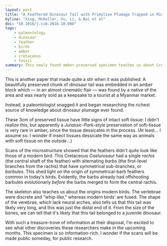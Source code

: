 ```yaml
---
layout: post
title: "A Feathered Dinosaur Tail with Primitive Plumage Trapped in Mid-Cretaceous Amber"
byline: "Xing, McKellar, Xu, Li, & Bai et al"
doi: "10.1016/j.cub.2016.10.008"
tags:
    - paleontology
    - dinosaur
    - feather
    - birds
    - amber
    - cretaceous
    - fossil
summary: This newly found amber-preserved specimen teaches us about Cretaceous dinosaur plumage, as well as the origins of modern avian anatomy.
---
```


This is another paper that made quite a stir when it was published: A beautifully preserved chunk of dinosaur tail was embedded in an amber block which — in an almost cinematic flair — was found by a native of the area and was nearly sold as a keepsake to a tourist at a Myanmar market.

Instead, a paleontologist snagged it and began researching the richest source of knowledge about dinosaur plumage ever found.

These 3cm of preserved tissue have little signs of intact soft tissue: I didn't realize this, but apparently a _Jurassic-Park_-style preservation of soft-tissue is very rare in amber, since the tissue dessicates in the process. (At least... I assume so. I wonder if insect tissues dessicate the same way as animals with soft tissue on the _outside_...)

Scans of the microstructure showed that the feathers didn't quite look like those of a modern bird. This Cretaceous _Caelurosaur_ had a single _rachis_ (the central shaft of the feather) with alternating _barbs_ (the first-level branches from the rachis) that have symmetrical sub-branches, or _barbules_. This shed light on the origin of symmetrical-barb feathers common in today's birds. Evidently, the barbs already had offshooting barbules evolutionarly _before_ the barbs merged to form the central rachis.

The skeleton also teaches us about the origins modern birds. The vertebrae were discrete and "whip-like," whereas modern birds' are fused. The shape of the verebrae, which lack neural arches, also tells us that this tail was likely very long, and this was just the distal end of it. From the size of the bones, we can tell that it's likely that this tail belonged to a juvenile dinosaur.

With such a treasure-trove of information at their disposal, I'm excited to see what other discoveries these researchers make in the upcoming months. This specimen is so information-rich. I wonder if the scans will be made public someday, for public research.
